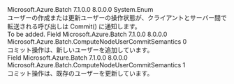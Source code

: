 <Type Name="ComputeNodeUserCommitSemantics" FullName="Microsoft.Azure.Batch.ComputeNodeUserCommitSemantics">
  <TypeSignature Language="C#" Value="public enum ComputeNodeUserCommitSemantics" />
  <TypeSignature Language="ILAsm" Value=".class public auto ansi sealed ComputeNodeUserCommitSemantics extends System.Enum" />
  <TypeSignature Language="DocId" Value="T:Microsoft.Azure.Batch.ComputeNodeUserCommitSemantics" />
  <TypeSignature Language="VB.NET" Value="Public Enum ComputeNodeUserCommitSemantics" />
  <TypeSignature Language="F#" Value="type ComputeNodeUserCommitSemantics = " />
  <AssemblyInfo>
    <AssemblyName>Microsoft.Azure.Batch</AssemblyName>
    <AssemblyVersion>7.1.0.0</AssemblyVersion>
    <AssemblyVersion>8.0.0.0</AssemblyVersion>
  </AssemblyInfo>
  <Base>
    <BaseTypeName>System.Enum</BaseTypeName>
  </Base>
  <Docs>
    <summary>
            ユーザーの作成または更新ユーザーの操作状態が、クライアントとサーバー間で転送される呼び出しは Commit() に通知します。
            </summary>
    <remarks>To be added.</remarks>
  </Docs>
  <Members>
    <Member MemberName="AddUser">
      <MemberSignature Language="C#" Value="AddUser" />
      <MemberSignature Language="ILAsm" Value=".field public static literal valuetype Microsoft.Azure.Batch.ComputeNodeUserCommitSemantics AddUser = int32(0)" />
      <MemberSignature Language="DocId" Value="F:Microsoft.Azure.Batch.ComputeNodeUserCommitSemantics.AddUser" />
      <MemberSignature Language="VB.NET" Value="AddUser" />
      <MemberSignature Language="F#" Value="AddUser = 0" Usage="Microsoft.Azure.Batch.ComputeNodeUserCommitSemantics.AddUser" />
      <MemberType>Field</MemberType>
      <AssemblyInfo>
        <AssemblyName>Microsoft.Azure.Batch</AssemblyName>
        <AssemblyVersion>7.1.0.0</AssemblyVersion>
        <AssemblyVersion>8.0.0.0</AssemblyVersion>
      </AssemblyInfo>
      <ReturnValue>
        <ReturnType>Microsoft.Azure.Batch.ComputeNodeUserCommitSemantics</ReturnType>
      </ReturnValue>
      <MemberValue>0</MemberValue>
      <Docs>
        <summary>
            コミット操作は、新しいユーザーを追加しています。
            </summary>
      </Docs>
    </Member>
    <Member MemberName="UpdateUser">
      <MemberSignature Language="C#" Value="UpdateUser" />
      <MemberSignature Language="ILAsm" Value=".field public static literal valuetype Microsoft.Azure.Batch.ComputeNodeUserCommitSemantics UpdateUser = int32(1)" />
      <MemberSignature Language="DocId" Value="F:Microsoft.Azure.Batch.ComputeNodeUserCommitSemantics.UpdateUser" />
      <MemberSignature Language="VB.NET" Value="UpdateUser" />
      <MemberSignature Language="F#" Value="UpdateUser = 1" Usage="Microsoft.Azure.Batch.ComputeNodeUserCommitSemantics.UpdateUser" />
      <MemberType>Field</MemberType>
      <AssemblyInfo>
        <AssemblyName>Microsoft.Azure.Batch</AssemblyName>
        <AssemblyVersion>7.1.0.0</AssemblyVersion>
        <AssemblyVersion>8.0.0.0</AssemblyVersion>
      </AssemblyInfo>
      <ReturnValue>
        <ReturnType>Microsoft.Azure.Batch.ComputeNodeUserCommitSemantics</ReturnType>
      </ReturnValue>
      <MemberValue>1</MemberValue>
      <Docs>
        <summary>
            コミット操作は、既存のユーザーを更新しています。
            </summary>
      </Docs>
    </Member>
  </Members>
</Type>